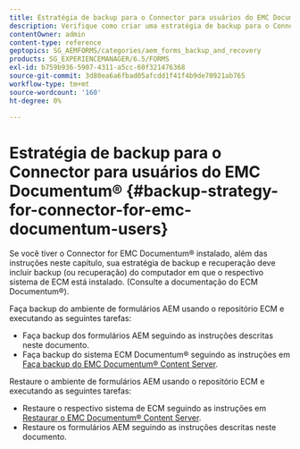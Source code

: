 ```yaml
---
title: Estratégia de backup para o Connector para usuários do EMC Documentum&reg;
description: Verifique como criar uma estratégia de backup para o Connector para usuários do EMC Documentum&reg;.
contentOwner: admin
content-type: reference
geptopics: SG_AEMFORMS/categories/aem_forms_backup_and_recovery
products: SG_EXPERIENCEMANAGER/6.5/FORMS
exl-id: b759b936-5907-4311-a5cc-60f321476368
source-git-commit: 3d80ea6a6fbad05afcdd1f41f4b9de70921ab765
workflow-type: tm+mt
source-wordcount: '160'
ht-degree: 0%

---
```


# Estratégia de backup para o Connector para usuários do EMC Documentum® {#backup-strategy-for-connector-for-emc-documentum-users}

Se você tiver o Connector for EMC Documentum® instalado, além das instruções neste capítulo, sua estratégia de backup e recuperação deve incluir backup (ou recuperação) do computador em que o respectivo sistema de ECM está instalado. (Consulte a documentação do ECM Documentum®).

Faça backup do ambiente de formulários AEM usando o repositório ECM e executando as seguintes tarefas:

* Faça backup dos formulários AEM seguindo as instruções descritas neste documento.
* Faça backup do sistema ECM Documentum® seguindo as instruções em [Faça backup do EMC Documentum® Content Server](/help/forms/using/admin-help/backing-recovering-emc-documentum-repository.md#back-up-the-emc-documentum-content-server).

Restaure o ambiente de formulários AEM usando o repositório ECM e executando as seguintes tarefas:

* Restaure o respectivo sistema de ECM seguindo as instruções em [Restaurar o EMC Documentum® Content Server](/help/forms/using/admin-help/backing-recovering-emc-documentum-repository.md#restore-the-emc-documentum-content-server).
* Restaure os formulários AEM seguindo as instruções descritas neste documento.
